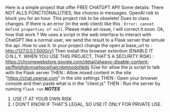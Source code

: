 Here is a simple project that offer FREE CHATGPT API!
Some details:
There NOT ALLS FONCTIONALLITIES, like choices in messages.
OpenAI risk to block you for an hour.
This project risk to be obselete! Dues to class changes. If there is an error (in the web client) like this : `Error: cannot defind properties of null`. Please make an issue, I will correct it soon.
Ok, how that work ?
We uses a script in the web interface to interact with ChatGPT like a normal user, we send the result to a Flask server that simule the api.
How to use it.
In your project change the open ai base_url to : http://127.0.0.1:5000/v1
Then install this browser extention (ENABLE IT O.N.L.Y. WHEN YOU USE THIS PROJECT, THAT'S A SECURITY RISK) : https://chromewebstore.google.com/detail/always-disable-content-se/ffelghdomoehpceihalcnbmnodohkibj
(Use for allow the js script to talk with the Flask server
THEN : Allow mixed content in the site "https://chat.openai.com" in the site settings
THEN : Open your browser console and then paste what is in the "client.js"
THEN : Run the server by running `flask run`
***NOTES***
1. USE IT AT YOUR OWN RISK
2. I DON'T KNOW IF THAT'S LEGAL, SO USE IT ONLY FOR PRIVATE USE.
